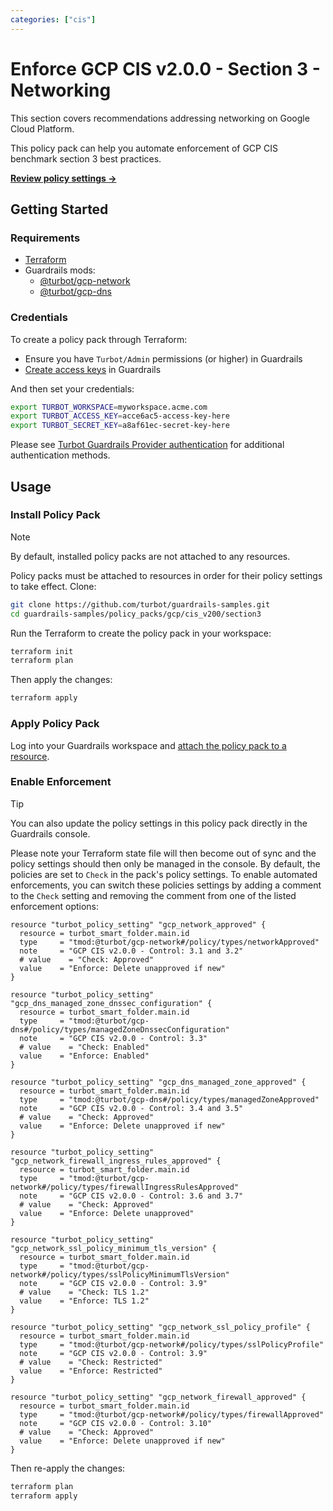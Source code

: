 ```yaml
---
categories: ["cis"]
---
```


# Enforce GCP CIS v2.0.0 - Section 3 - Networking

This section covers recommendations addressing networking on Google Cloud Platform.

This policy pack can help you automate enforcement of GCP CIS benchmark section 3 best practices.

**[Review policy settings →](https://hub-guardrails-turbot-com-git-development-turbot.vercel.app/policy-packs/gcp/cis_v200/section3/settings)**

## Getting Started

### Requirements

- [Terraform](https://developer.hashicorp.com/terraform/tutorials/gcp-get-started/install-cli)
- Guardrails mods:
  - [@turbot/gcp-network](https://hub-guardrails-turbot-com-git-development-turbot.vercel.app/gcp/mods/gcp-network)
  - [@turbot/gcp-dns](https://hub-guardrails-turbot-com-git-development-turbot.vercel.app/gcp/mods/gcp-dns)

### Credentials

To create a policy pack through Terraform:

- Ensure you have `Turbot/Admin` permissions (or higher) in Guardrails
- [Create access keys](https://turbot.com/guardrails/docs/guides/iam/access-keys#generate-a-new-guardrails-api-access-key) in Guardrails

And then set your credentials:

```sh
export TURBOT_WORKSPACE=myworkspace.acme.com
export TURBOT_ACCESS_KEY=acce6ac5-access-key-here
export TURBOT_SECRET_KEY=a8af61ec-secret-key-here
```

Please see [Turbot Guardrails Provider authentication](https://registry.terraform.io/providers/turbot/turbot/latest/docs#authentication) for additional authentication methods.

## Usage

### Install Policy Pack

> [!NOTE]
> By default, installed policy packs are not attached to any resources.
>
> Policy packs must be attached to resources in order for their policy settings to take effect.
> Clone:

```sh
git clone https://github.com/turbot/guardrails-samples.git
cd guardrails-samples/policy_packs/gcp/cis_v200/section3
```

Run the Terraform to create the policy pack in your workspace:

```sh
terraform init
terraform plan
```

Then apply the changes:

```sh
terraform apply
```

### Apply Policy Pack

Log into your Guardrails workspace and [attach the policy pack to a resource](https://turbot.com/guardrails/docs/guides/working-with-folders/smart#attach-a-smart-folder-to-a-resource).

### Enable Enforcement

> [!TIP]
> You can also update the policy settings in this policy pack directly in the Guardrails console.
>
> Please note your Terraform state file will then become out of sync and the policy settings should then only be managed in the console.
> By default, the policies are set to `Check` in the pack's policy settings. To enable automated enforcements, you can switch these policies settings by adding a comment to the `Check` setting and removing the comment from one of the listed enforcement options:

```hcl
resource "turbot_policy_setting" "gcp_network_approved" {
  resource = turbot_smart_folder.main.id
  type     = "tmod:@turbot/gcp-network#/policy/types/networkApproved"
  note     = "GCP CIS v2.0.0 - Control: 3.1 and 3.2"
  # value    = "Check: Approved"
  value    = "Enforce: Delete unapproved if new"
}

resource "turbot_policy_setting" "gcp_dns_managed_zone_dnssec_configuration" {
  resource = turbot_smart_folder.main.id
  type     = "tmod:@turbot/gcp-dns#/policy/types/managedZoneDnssecConfiguration"
  note     = "GCP CIS v2.0.0 - Control: 3.3"
  # value    = "Check: Enabled"
  value    = "Enforce: Enabled"
}

resource "turbot_policy_setting" "gcp_dns_managed_zone_approved" {
  resource = turbot_smart_folder.main.id
  type     = "tmod:@turbot/gcp-dns#/policy/types/managedZoneApproved"
  note     = "GCP CIS v2.0.0 - Control: 3.4 and 3.5"
  # value    = "Check: Approved"
  value    = "Enforce: Delete unapproved if new"
}

resource "turbot_policy_setting" "gcp_network_firewall_ingress_rules_approved" {
  resource = turbot_smart_folder.main.id
  type     = "tmod:@turbot/gcp-network#/policy/types/firewallIngressRulesApproved"
  note     = "GCP CIS v2.0.0 - Control: 3.6 and 3.7"
  # value    = "Check: Approved"
  value    = "Enforce: Delete unapproved"
}

resource "turbot_policy_setting" "gcp_network_ssl_policy_minimum_tls_version" {
  resource = turbot_smart_folder.main.id
  type     = "tmod:@turbot/gcp-network#/policy/types/sslPolicyMinimumTlsVersion"
  note     = "GCP CIS v2.0.0 - Control: 3.9"
  # value    = "Check: TLS 1.2"
  value    = "Enforce: TLS 1.2"
}

resource "turbot_policy_setting" "gcp_network_ssl_policy_profile" {
  resource = turbot_smart_folder.main.id
  type     = "tmod:@turbot/gcp-network#/policy/types/sslPolicyProfile"
  note     = "GCP CIS v2.0.0 - Control: 3.9"
  # value    = "Check: Restricted"
  value    = "Enforce: Restricted"
}

resource "turbot_policy_setting" "gcp_network_firewall_approved" {
  resource = turbot_smart_folder.main.id
  type     = "tmod:@turbot/gcp-network#/policy/types/firewallApproved"
  note     = "GCP CIS v2.0.0 - Control: 3.10"
  # value    = "Check: Approved"
  value    = "Enforce: Delete unapproved if new"
}

```

Then re-apply the changes:

```sh
terraform plan
terraform apply
```
